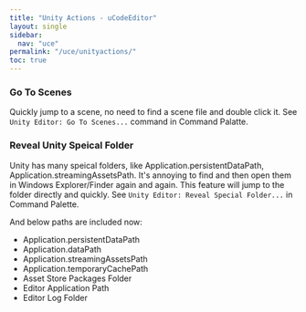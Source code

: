```yaml
---
title: "Unity Actions - uCodeEditor"
layout: single
sidebar:
  nav: "uce"
permalink: "/uce/unityactions/"
toc: true
---
```


### Go To Scenes

Quickly jump to a scene, no need to find a scene file and double click it. See `Unity Editor: Go To Scenes...` command in Command Palatte.

### Reveal Unity Speical Folder

Unity has many speical folders, like Application.persistentDataPath, Application.streamingAssetsPath. It's annoying to find and then open them in Windows Explorer/Finder again and again. This feature will jump to the folder directly and quickly. See `Unity Editor: Reveal Special Folder...` in Command Palette.

And below paths are included now:

* Application.persistentDataPath
* Application.dataPath
* Application.streamingAssetsPath
* Application.temporaryCachePath
* Asset Store Packages Folder
* Editor Application Path
* Editor Log Folder